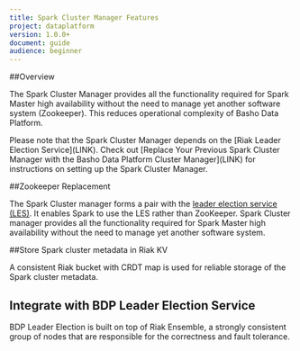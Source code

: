 ```yaml
---
title: Spark Cluster Manager Features
project: dataplatform
version: 1.0.0+
document: guide
audience: beginner
---
```


##Overview

The Spark Cluster Manager provides all the functionality required for Spark Master high availability without the need to manage yet another software system (Zookeeper). This reduces operational complexity of Basho Data Platform.

<div class="note">
Please note that the Spark Cluster Manager depends on the [Riak Leader Election Service](LINK). Check out [Replace Your Previous Spark Cluster Manager with the Basho Data Platform Cluster Manager](LINK) for instructions on setting up the Spark Cluster Manager.
</div>


##Zookeeper Replacement

The Spark Cluster manager forms a pair with the [leader election service (LES)](LINK). It enables Spark to use the LES rather than ZooKeeper. Spark Cluster manager provides all the functionality required for Spark Master high availability without the need to manage yet another software system.


##Store Spark cluster metadata in Riak KV

A consistent Riak bucket with CRDT map is used for reliable storage of the Spark cluster metadata.


## Integrate with BDP Leader Election Service

BDP Leader Election is built on top of Riak Ensemble, a strongly consistent group of nodes that are responsible for the correctness and fault tolerance.
